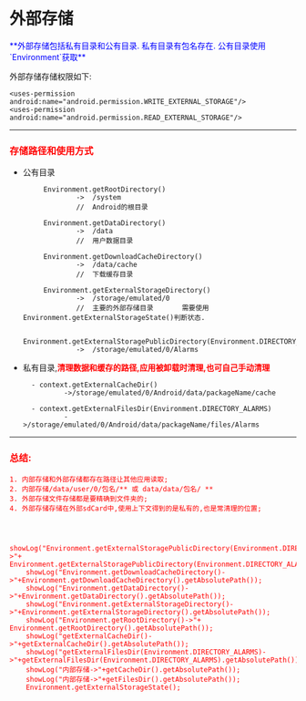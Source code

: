# 外部存储

<font color="blue">
**外部存储包括私有目录和公有目录.
私有目录有包名存在.
公有目录使用`Environment`获取**</font>

外部存储存储权限如下: 

	<uses-permission android:name="android.permission.WRITE_EXTERNAL_STORAGE"/>
	<uses-permission android:name="android.permission.READ_EXTERNAL_STORAGE"/>

---

### <font color="red"> 存储路径和使用方式 </font> ###

-  公有目录


			Environment.getRootDirectory()
					->	/system
					//	Android的根目录

			Environment.getDataDirectory()
					->	/data	
					//	用户数据目录

			Environment.getDownloadCacheDirectory()
					->	/data/cache 
					//	下载缓存目录
	
			Environment.getExternalStorageDirectory()
					->	/storage/emulated/0
					//	主要的外部存储目录		需要使用Environment.getExternalStorageState()判断状态.

			Environment.getExternalStoragePublicDirectory(Environment.DIRECTORY_ALARMS)			
					->	/storage/emulated/0/Alarms
	


- 私有目录,<font color="red">**清理数据和缓存的路径,应用被卸载时清理,也可自己手动清理** </font>


		- context.getExternalCacheDir()
				->/storage/emulated/0/Android/data/packageName/cache

		- context.getExternalFilesDir(Environment.DIRECTORY_ALARMS)
				->/storage/emulated/0/Android/data/packageName/files/Alarms






---


###  <font color="red">总结:

	1. 内部存储和外部存储都存在路径让其他应用读取;
	2. 内部存储/data/user/0/包名/** 或 data/data/包名/ **
	3. 外部存储文件存储都是要精确到文件夹的;
	4. 外部存储存储在外部sdCard中,使用上下文得到的是私有的,也是常清理的位置;



        showLog("Environment.getExternalStoragePublicDirectory(Environment.DIRECTORY_ALARMS)->"+ Environment.getExternalStoragePublicDirectory(Environment.DIRECTORY_ALARMS).getAbsolutePath());
        showLog("Environment.getDownloadCacheDirectory()->"+Environment.getDownloadCacheDirectory().getAbsolutePath());
        showLog("Environment.getDataDirectory()->"+Environment.getDataDirectory().getAbsolutePath());
        showLog("Environment.getExternalStorageDirectory()->"+Environment.getExternalStorageDirectory().getAbsolutePath());
        showLog("Environment.getRootDirectory()->"+ Environment.getRootDirectory().getAbsolutePath());
        showLog("getExternalCacheDir()->"+getExternalCacheDir().getAbsolutePath());
        showLog("getExternalFilesDir(Environment.DIRECTORY_ALARMS)->"+getExternalFilesDir(Environment.DIRECTORY_ALARMS).getAbsolutePath());
        showLog("内部存储->"+getCacheDir().getAbsolutePath());
        showLog("内部存储->"+getFilesDir().getAbsolutePath());
        Environment.getExternalStorageState();